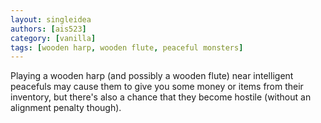 ```yaml
---
layout: singleidea
authors: [ais523]
category: [vanilla]
tags: [wooden harp, wooden flute, peaceful monsters]
---
```

Playing a wooden harp (and possibly a wooden flute) near intelligent peacefuls may cause them to give you some money or items from their inventory, but there's also a chance that they become hostile (without an alignment penalty though).
